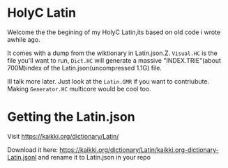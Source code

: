 # HolyC Latin
  Welcome the the begining of my HolyC Latin,its based on old code i wrote awhile ago.

  It comes with a dump from the wiktionary in Latin.json.Z. `Visual.HC` is the file you'll want to run, `Dict.HC` will generate  a massive "INDEX.TRIE"(about 700M)index of the Latin.json(uncompressed 1.1G) file.

  Ill talk more later. Just look at the `Latin.GMR` if you want to contriubute. Making `Generator.HC` multicore would be cool too.

# Getting the Latin.json

  Visit https://kaikki.org/dictionary/Latin/

   Download it here: https://kaikki.org/dictionary/Latin/kaikki.org-dictionary-Latin.jsonl and rename it to Latin.json in your repo
